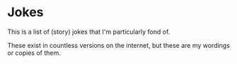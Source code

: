 # Jokes

This is a list of (story) jokes that I'm particularly fond of.

These exist in countless versions on the internet, but these are my wordings or copies of them.
